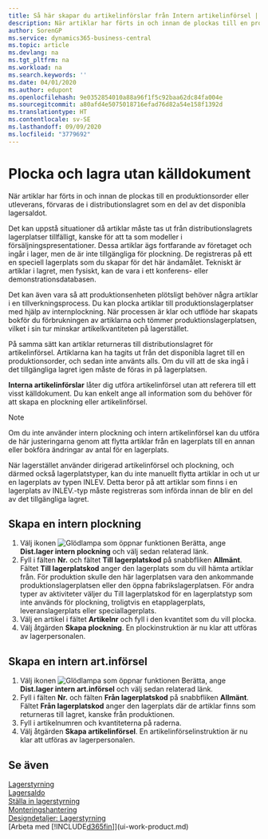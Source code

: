 ```yaml
---
title: Så här skapar du artikelinförslar från Intern artikelinförsel | Microsoft Docs
description: När artiklar har förts in och innan de plockas till en produktionsorder eller utleverans, förvaras de i distributionslagret som en del av det disponibla lagersaldot.
author: SorenGP
ms.service: dynamics365-business-central
ms.topic: article
ms.devlang: na
ms.tgt_pltfrm: na
ms.workload: na
ms.search.keywords: ''
ms.date: 04/01/2020
ms.author: edupont
ms.openlocfilehash: 9e0352854010a88a96f1f5c92baa62dc84fa004e
ms.sourcegitcommit: a80afd4e5075018716efad76d82a54e158f1392d
ms.translationtype: HT
ms.contentlocale: sv-SE
ms.lasthandoff: 09/09/2020
ms.locfileid: "3779692"
---
```

# <a name="pick-and-put-away-without-a-source-document"></a>Plocka och lagra utan källdokument
När artiklar har förts in och innan de plockas till en produktionsorder eller utleverans, förvaras de i distributionslagret som en del av det disponibla lagersaldot.  

Det kan uppstå situationer då artiklar måste tas ut från distributionslagrets lagerplatser tillfälligt, kanske för att ta som modeller i försäljningspresentationer. Dessa artiklar ägs fortfarande av företaget och ingår i lager, men de är inte tillgängliga för plockning. De registreras på ett en speciell lagerplats som du skapar för det här ändamålet. Tekniskt är artiklar i lagret, men fysiskt, kan de vara i ett konferens- eller demonstrationsdatabasen.  

Det kan även vara så att produktionsenheten plötsligt behöver några artiklar i en tillverkningsprocess. Du kan plocka artiklar till produktionslagerplatser med hjälp av internplockning. När processen är klar och utflöde har skapats bokför du förbrukningen av artiklarna och tömmer produktionslagerplatsen, vilket i sin tur minskar artikelkvantiteten på lagerstället.  

På samma sätt kan artiklar returneras till distributionslagret för artikelinförsel. Artiklarna kan ha tagits ut från det disponibla lagret till en produktionsorder, och sedan inte använts alls. Om du vill att de ska ingå i det tillgängliga lagret igen måste de föras in på lagerplatsen.  

**Interna artikelinförslar** låter dig utföra artikelinförsel utan att referera till ett visst källdokument. Du kan enkelt ange all information som du behöver för att skapa en plockning eller artikelinförsel.  

> [!NOTE]  
>  Om du inte använder intern plockning och intern artikelinförsel kan du utföra de här justeringarna genom att flytta artiklar från en lagerplats till en annan eller bokföra ändringar av antal för en lagerplats.  
>   
>  När lagerstället använder dirigerad artikelinförsel och plockning, och därmed också lagerplatstyper, kan du inte manuellt flytta artiklar in och ut ur en lagerplats av typen INLEV. Detta beror på att artiklar som finns i en lagerplats av INLEV.-typ måste registreras som införda innan de blir en del av det tillgängliga lagret.  

## <a name="to-create-an-internal-pick"></a>Skapa en intern plockning  
1.  Välj ikonen ![Glödlampa som öppnar funktionen Berätta](media/ui-search/search_small.png "Berätta vad du vill göra"), ange **Dist.lager intern plockning** och välj sedan relaterad länk.  
2.  Fyll i fälten **Nr.** och fältet **Till lagerplatskod** på snabbfliken **Allmänt**. Fältet **Till lagerplatskod** anger den lagerplats som du vill hämta artiklar från. För produktion skulle den här lagerplatsen vara den ankommande produktionslagerplatsen eller den öppna fabrikslagerplatsen. För andra typer av aktiviteter väljer du Till lagerplatskod för en lagerplatstyp som inte används för plockning, troligtvis en etapplagerplats, leveranslagerplats eller speciallagerplats.  
3.  Välj en artikel i fältet **Artikelnr** och fyll i den kvantitet som du vill plocka.  
4. Välj åtgärden **Skapa plockning**. En plockinstruktion är nu klar att utföras av lagerpersonalen.  

## <a name="to-create-an-internal-put-away"></a>Skapa en intern art.införsel  
1.  Välj ikonen ![Glödlampa som öppnar funktionen Berätta](media/ui-search/search_small.png "Berätta vad du vill göra"), ange **Dist.lager intern art.införsel** och välj sedan relaterad länk.  
2.  Fyll i fälten **Nr.** och fälten **Från lagerplatskod** på snabbfliken **Allmänt**. Fältet **Från lagerplatskod** anger den lagerplats där de artiklar finns som returneras till lagret, kanske från produktionen.  
3.  Fyll i artikelnumren och kvantiteterna på raderna.  
4.  Välj åtgärden **Skapa artikelinförsel**. En artikelinförselinstruktion är nu klar att utföras av lagerpersonalen.  

## <a name="see-also"></a>Se även  
[Lagerstyrning](warehouse-manage-warehouse.md)  
[Lagersaldo](inventory-manage-inventory.md)  
[Ställa in lagerstyrning](warehouse-setup-warehouse.md)     
[Monteringshantering](assembly-assemble-items.md)    
[Designdetaljer: Lagerstyrning](design-details-warehouse-management.md)  
[Arbeta med [!INCLUDE[d365fin](includes/d365fin_md.md)]](ui-work-product.md)
